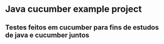 # Java cucumber example project

## Testes feitos em cucumber para fins de estudos de java e cucumber juntos